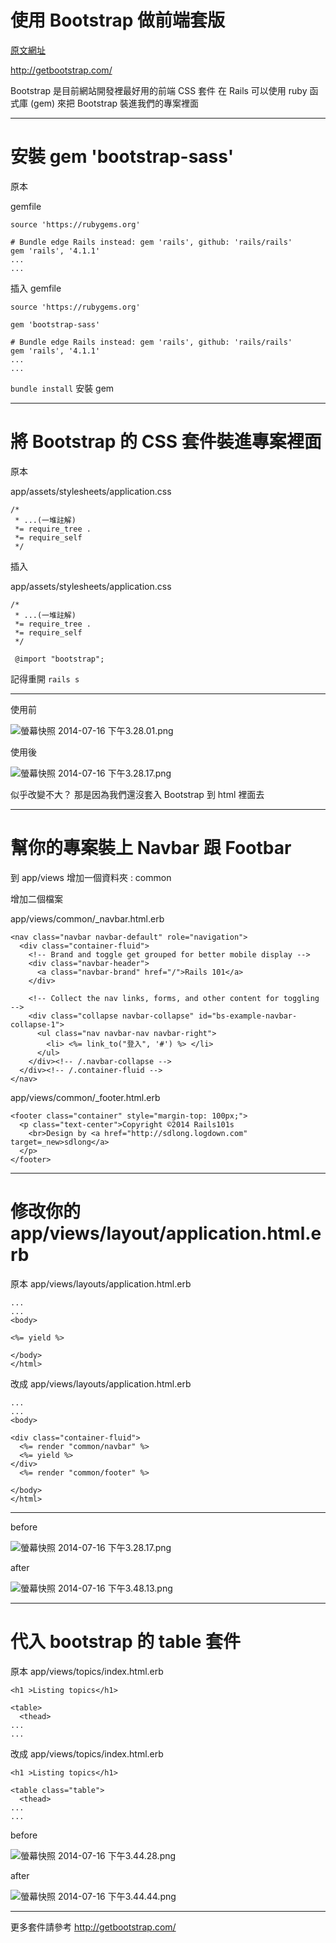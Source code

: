 # 使用 Bootstrap 做前端套版

[原文網址](http://rails101s.logdown.com/posts/210352-1-1)


http://getbootstrap.com/

Bootstrap 是目前網站開發裡最好用的前端 CSS 套件
在 Rails 可以使用 ruby 函式庫 (gem) 來把 Bootstrap 裝進我們的專案裡面


<!--more-->

---

# 安裝 gem 'bootstrap-sass'

原本


gemfile
```
source 'https://rubygems.org'

# Bundle edge Rails instead: gem 'rails', github: 'rails/rails'
gem 'rails', '4.1.1'
...
...
```

插入
gemfile
```
source 'https://rubygems.org'

gem 'bootstrap-sass'

# Bundle edge Rails instead: gem 'rails', github: 'rails/rails'
gem 'rails', '4.1.1'
...
...
```

`bundle install`
安裝 gem


---

# 將 Bootstrap 的 CSS 套件裝進專案裡面

原本

app/assets/stylesheets/application.css

```
/*
 * ...(一堆註解)
 *= require_tree .
 *= require_self
 */
```

插入


app/assets/stylesheets/application.css
```
/*
 * ...(一堆註解)
 *= require_tree .
 *= require_self
 */

 @import "bootstrap";
```

記得重開 `rails s`

---

使用前

![螢幕快照 2014-07-16 下午3.28.01.png](http://user-image.logdown.io/user/3653/blog/8669/post/210352/7rNdlL6XRqe8ul3piBnt_%E8%9E%A2%E5%B9%95%E5%BF%AB%E7%85%A7%202014-07-16%20%E4%B8%8B%E5%8D%883.28.01.png)

使用後

![螢幕快照 2014-07-16 下午3.28.17.png](http://user-image.logdown.io/user/3653/blog/8669/post/210352/rvQaHTkSRO4W4i8mLjAF_%E8%9E%A2%E5%B9%95%E5%BF%AB%E7%85%A7%202014-07-16%20%E4%B8%8B%E5%8D%883.28.17.png)

似乎改變不大？
那是因為我們還沒套入 Bootstrap 到 html 裡面去

---

# 幫你的專案裝上 Navbar 跟 Footbar

到 app/views 增加一個資料夾 : common

增加二個檔案


app/views/common/_navbar.html.erb
```
<nav class="navbar navbar-default" role="navigation">
  <div class="container-fluid">
    <!-- Brand and toggle get grouped for better mobile display -->
    <div class="navbar-header">
      <a class="navbar-brand" href="/">Rails 101</a>
    </div>

    <!-- Collect the nav links, forms, and other content for toggling -->
    <div class="collapse navbar-collapse" id="bs-example-navbar-collapse-1">
      <ul class="nav navbar-nav navbar-right">
        <li> <%= link_to("登入", '#') %> </li>
      </ul>
    </div><!-- /.navbar-collapse -->
  </div><!-- /.container-fluid -->
</nav>
```


app/views/common/_footer.html.erb
```
<footer class="container" style="margin-top: 100px;">
  <p class="text-center">Copyright ©2014 Rails101s
    <br>Design by <a href="http://sdlong.logdown.com" target=_new>sdlong</a>
  </p>
</footer>
```

---

# 修改你的 app/views/layout/application.html.erb

原本
app/views/layouts/application.html.erb
```
...
...
<body>

<%= yield %>

</body>
</html>
```

改成
app/views/layouts/application.html.erb
```
...
...
<body>

<div class="container-fluid">
  <%= render "common/navbar" %>
  <%= yield %>
</div>
  <%= render "common/footer" %>

</body>
</html>
```

---

before

![螢幕快照 2014-07-16 下午3.28.17.png](http://user-image.logdown.io/user/3653/blog/8669/post/210352/WDPgnmcESEOk75yXEAbg_%E8%9E%A2%E5%B9%95%E5%BF%AB%E7%85%A7%202014-07-16%20%E4%B8%8B%E5%8D%883.28.17.png)

after

![螢幕快照 2014-07-16 下午3.48.13.png](http://user-image.logdown.io/user/3653/blog/8669/post/210352/qn35Z0SRREiX9AHDa5dH_%E8%9E%A2%E5%B9%95%E5%BF%AB%E7%85%A7%202014-07-16%20%E4%B8%8B%E5%8D%883.48.13.png)


---

# 代入 bootstrap 的 table 套件

原本
app/views/topics/index.html.erb
```
<h1 >Listing topics</h1>

<table>
  <thead>
...
...
```

改成
app/views/topics/index.html.erb
```
<h1 >Listing topics</h1>

<table class="table">
  <thead>
...
...
```

before

![螢幕快照 2014-07-16 下午3.44.28.png](http://user-image.logdown.io/user/3653/blog/8669/post/210352/5xXhcDmGT3GBSgsWmn1F_%E8%9E%A2%E5%B9%95%E5%BF%AB%E7%85%A7%202014-07-16%20%E4%B8%8B%E5%8D%883.44.28.png)

after

![螢幕快照 2014-07-16 下午3.44.44.png](http://user-image.logdown.io/user/3653/blog/8669/post/210352/Pwer8X5mRreOvqobTD9j_%E8%9E%A2%E5%B9%95%E5%BF%AB%E7%85%A7%202014-07-16%20%E4%B8%8B%E5%8D%883.44.44.png)


---

更多套件請參考 http://getbootstrap.com/
